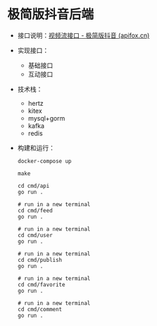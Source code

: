 # 极简版抖音后端

- 接口说明：[视频流接口 - 极简版抖音 (apifox.cn)](https://www.apifox.cn/apidoc/shared-09d88f32-0b6c-4157-9d07-a36d32d7a75c/api-50707523)
- 实现接口：
  - 基础接口
  - 互动接口
- 技术栈：
  - hertz
  - kitex
  - mysql+gorm
  - kafka
  - redis

- 构建和运行：

  ```shell
  docker-compose up
  
  make
  
  cd cmd/api
  go run .
  
  # run in a new terminal
  cd cmd/feed
  go run .
  
  # run in a new terminal
  cd cmd/user
  go run .
  
  # run in a new terminal
  cd cmd/publish
  go run .
  
  # run in a new terminal
  cd cmd/favorite
  go run .
  
  # run in a new terminal
  cd cmd/comment
  go run .
  ```

  